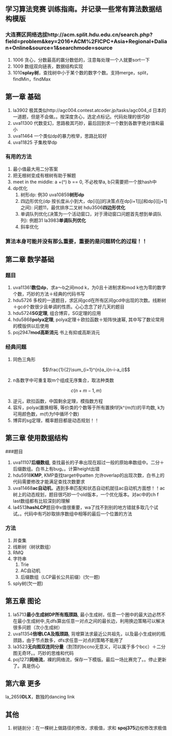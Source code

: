 ## 学习算法竞赛 训练指南。并记录一些常有算法数据结构模版
### 大连赛区网络选拔http://acm.split.hdu.edu.cn/search.php?field=problem&key=2016+ACM%2FICPC+Asia+Regional+Dalian+Online&source=1&searchmode=source

1. 1006 贪心，分数最高的赢分数低的，注意每处理一个人就要sort一下
2. 1009 数组双向链表，数据结构实现
3. 1010**splay树**，查找树中小于某个数的数字个数。支持merge，split，findMin，findMax

## 第一章 基础
1. la3902 极其类似http://agc004.contest.atcoder.jp/tasks/agc004_d 日本的一道题，但是不会做。。按深度贪心，选定点标记。代码处理的很巧妙
2. uva11300 代数变幻，思路极其巧妙，最后回到求一个数到各数字绝对值和最小
3. uva11464 一个类似dp的暴力枚举，思路比较好
4. uva11825 子集枚举dp
 
### 有用的方法
1. 最小值最大用二分答案
2. 把无根树变成有根树有助于解题
3. meet in the middle: a +(^) b == 0, 不必枚举a, b只需要把一个放hash中
4. dp优化
    1. 树形dp: 例30 uva10859**树形dp**
    2. 四边形优化(dp 按长度从小到大，dp[i][j]的决策点在dp[i+1][j]和dp[i][j+1]之间): 问题11，最优排序二叉树 hdu3506**四边形优化**
    3. 单调队列优化(决策为一个活动窗口，对于滑动窗口问题首先想到单调队列): 例题31 la3983**单调队列优化**
    4. 斜率优化

### 算法本身可能并没有那么重要，重要的是问题转化的过程！！

## 第二章 数学基础

### 题目
1. uva11361**数位dp**，求a～b之间mod k，为0且十进制求和mod k也为零的数字个数，巧妙的方法＋经典的代码书写
2. hdu5726 多校的一道题目，求区间gcd在所有区间gcd中出现的次数。线断树＋gcd个数很少且单调的性质。心心念念了好几天的题目
3. hdu5724**SG定理**, 组合博弈，SG定理的应用
4. hdu5868**polya定理**, polya定理＋欧拉函数＋矩阵快速幂, 其中写了数论常用的模版供以后使用
5. poj2947**mod高斯消元**  书上有抑或高斯消元

### 经典问题
1. 同色三角形
```math
\frac{1}{2}\sum_{i=1}^{n}a_i(n-i-a_i)
```
2. n各数字中可重复取m个组成无序集合，取法种类数
```math
c(n+m-1, m)
```
3. 逆元，欧拉函数，中国剩余定理，模指数方程
4. 容斥，polya(置换相等, 等价类的个数等于所有置换f的k^(m(f))的平均数, k为可用颜色数，m(f)为f中循环个数)
5. 博弈的sg定理，概率题目都是动态规划！！

## 第三章 使用数据结构
###题目
1. uva11107**后缀数组**, 查找最长的子串出现在超过一般的原始串数组中。二分＋后缀数组。白书上有bug。。计算height出错
2. hdu5918**KMP**, KMP查找target中patten 允许overlap的出现次数，白书上的代码需要修改才能满足查找次数要求
3. uva11468**ac自动机**，遇到多串匹配和状态自动机就往ac自动机方面想！！ac树上的动态规划，题目很巧妙一个old版本，一个优化版本。对ac中的ch f last数组都有比较深刻的理解
4. la4513**hashLCP**题目中x值很重要，wa了找不到别的地方错就多取几个试试。。代码中有巧妙取排序数组中相等的最后一个位置的方法

### 方法
1. 并查集
2. 线断树（树状数组）
3. RMQ
4. 字符串
    1. Trie
    2. AC自动机
    3. 后缀数组（LCP最长公共前缀）(欠一题)
5. sply树(欠一题)

## 第五章 图论
1. la5713**最小生成树DP所有瓶颈路**, 最小生成树，任意一个圈中的最大边必然不在最小生成树中,先dfs算出任意一对点之间的最长边，利用换边策略可以解决很多问题（次小生成树）
2. uva11354**倍增LCA及瓶颈路**, 背增算法求最近公共祖先，以及最小生成树的瓶颈路，由于节点数多，dfs求任意一对点的策略不能用了
3. la3523**无向图双连同分量**（割顶的bccno无意义，可以属于多个bcc）＋二分图无奇环。。巧妙的思维和代码
4. poj1273**网络流**，裸的网络流，保存一下模版。最后一场比赛完了。。停止更新了。真是伤心

## 第六章 更多
la_2659**DLX**，数独的dancing link

## 其他
1. 树链剖分：在一棵树上做路径的修改，求极值，求和 **spoj375**边权修改求极值
